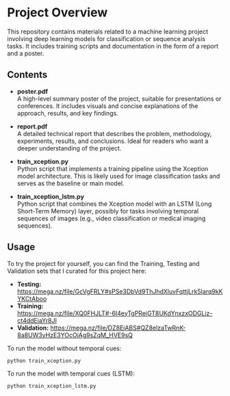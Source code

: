 # Project Overview

This repository contains materials related to a machine learning project involving deep learning models for classification or sequence analysis tasks. It includes training scripts and documentation in the form of a report and a poster.

## Contents

- **poster.pdf**  
  A high-level summary poster of the project, suitable for presentations or conferences. It includes visuals and concise explanations of the approach, results, and key findings.

- **report.pdf**  
  A detailed technical report that describes the problem, methodology, experiments, results, and conclusions. Ideal for readers who want a deeper understanding of the project.

- **train_xception.py**  
  Python script that implements a training pipeline using the Xception model architecture. This is likely used for image classification tasks and serves as the baseline or main model.

- **train_xception_lstm.py**  
  Python script that combines the Xception model with an LSTM (Long Short-Term Memory) layer, possibly for tasks involving temporal sequences of images (e.g., video classification or medical imaging sequences).

## Usage
To try the project for yourself, you can find the Training, Testing and Validation sets that I curated for this project here:
- **Testing:** https://mega.nz/file/GcVgFRLY#sPSe3DbVd9ThJhdXluvFqttjLrk5Iarq9kKYKCtAboo
- **Training:** https://mega.nz/file/XQ0FHJLT#-6I4eyTgPReiGT8UKdYnxzxODGLjz-ct4ddEjaYr8JI
- **Validation:** https://mega.nz/file/DZ8EiABS#QZ8elzaTwRnK-8a8UW3yHzE3YOcOjAg9sZqM_HVE9sQ

To run the model without temporal cues:
```bash
python train_xception.py
```
To run the model with temporal cues (LSTM):

```bash
python train_xception_lstm.py
